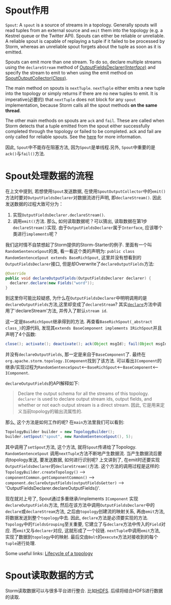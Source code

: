 # Spout作用
`Spout`: A `spout` is a source of streams in a topology. Generally spouts will read tuples from an external source and `emit` them into the topology (e.g. a Kestrel queue or the Twitter API). Spouts can either be reliable or unreliable. A reliable spout is capable of replaying a tuple if it failed to be processed by Storm, whereas an unreliable spout forgets about the tuple as soon as it is emitted.

Spouts can emit more than one stream. To do so, declare multiple streams using the `declareStream` method of [ OutputFieldsDeclarer(_Interface_)](http://storm.apache.org/releases/1.1.0/javadocs/org/apache/storm/topology/OutputFieldsDeclarer.html) and specify the stream to emit to when using the emit method on [SpoutOutputCollector(_Class_)](http://storm.apache.org/releases/1.1.0/javadocs/org/apache/storm/spout/SpoutOutputCollector.html).

The main method on spouts is `nextTuple`. `nextTuple` either emits a new tuple into the topology or simply returns if there are no new tuples to emit. It is imperative(必要的) that `nextTuple` does not block for any `spout` implementation, because Storm calls all the spout methods **on the same thread**.

The other main methods on spouts are `ack` and `fail`. These are called when Storm detects that a tuple emitted from the spout either successfully completed through the topology or failed to be completed. ack and fail are only called for reliable spouts. See the [here](http://storm.apache.org/releases/1.1.0/Concepts.html) for more information.

因此, `Spout`中不能存在阻塞方法, 因为`Spout`是单线程.另外, `Spout`中重要的是`ack()`与`fail()`方法.

# Spout处理数据的流程
在上文中提到, 若想使用`Spout`发送数据, 在使用`SpoutOutputCollector`中的`emit()`方法时要对`OutputFieldsDeclarer`对数据流进行声明, 即`declareStream()`. 因此发送数据的过程大致可分为：
1. 实现`OutputFieldsDeclarer.declareStream()`.
2. 调用`emit()`方法.
那么, 如何读取数据呢？可以猜出, 读取数据在第1步`declareStream()`实现. 由于`OutputFieldsDeclarer`属于`Interface`, 应该哪个类进行`implements`呢？

我们这时情不自禁想起了Storm提供的Storm-Starter的例子. 里面有一个叫`RandomSentenceSpout`的类, 看一看这个类的声明为: `public class RandomSentenceSpout extends BaseRichSpout`, 这里并没有想看到的`OutputFieldsDeclarer`接口, 但是却Overwrite了`declareOutputFields`方法:
```java
@Override
public void declareOutputFields(OutputFieldsDeclarer declarer) {
  declarer.declare(new Fields("word"));
}
```

到这里你可能比较疑惑, 为什么在`OutputFieldsDeclarer`中明明调用的是`declareOutputFields`方法,这里却变成了`declareStream`? 其实[`declare`](http://storm.apache.org/releases/1.1.0/javadocs/org/apache/storm/topology/OutputFieldsDeclarer.html#declare-boolean-org.apache.storm.tuple.Fields-)方法中调用了'declareStream'方法, 并传入了默认`stream id`.

这一定是`BaseRichSpout`继承得到的方法. 再查看`BaseRichSpout(_abstract class_)`的源代码, 发现其`extends BaseComponent implements IRichSpout`并且声明了4个函数:
```java
close(); activate(); deactivate(); ack(Object msgId); fail(Object msgId);
```
并没有`declareOutputFields`, 那一定是来自于`BaseComponent`了. 最终在`org.apache.storm.topology.IComponent`找到了该方法.
可以看出`IComponent`的继承/实现过程为`RandomSentenceSpout`<--`BaseRichSpout`<--`BaseComponent`<--`IComponent`.

`declareOutputFields`的API解释如下:
> Declare the output schema for all the streams of this topology. `declarer` is used to declare output stream ids, output fields, and whether or not each output stream is a direct stream.
因此, 它是用来定义当前topology的输出流属性的.

那么, 这个方法是如何工作的呢?
在`main`方法里我们可以看到:
```java
TopologyBuilder builder = new TopologyBuilder();
builder.setSpout("spout", new RandomSentenceSpout(), 5);
```
其中调用了`setSpout`方法, 这个方法, 就将`Spout`传递给了Topology.
`RandomSentenceSpout` 调用`nextTuple`方法不断地产生数据流. 当产生数据流后要向topology发送, 要发送数据, 如何进行识别呢? 上文讲到了, 在emit时还要实现`OutputFieldsDeclarer`的`declareStream()`方法. 这个方法的调用过程是这样的:
`TopologyBuilder.createTopology()` --> `componentCommon.getComponentCommon()` --> `component.declareOutputFields(outputFieldsGetter)` --> 'OutputFieldsDeclarer.declareOutputFields()'.

现在就对上号了, Spout通过多重继承/implements `IComponent` 实现`declareOutputFields`方法, 然后在该方法中调用`OutputFieldsDeclarer`中的`declare`或`declareStream`方法, 之后由`topology`创建流的映射关系, 再由`emit`方法, 将数据发送到整个`topology`中去. 因此, `declare`方法是必须要实现的方法. `Topology`中的`fieldsGrouping`至关重要, 它建立了与`declare`方法中传入的`Field`对应. 而`emit`又与`declarer`对应, 这就形成了一个铰链.  `nextTuple`中调用`emit`方法, 实现了数据到`topology`中的映射. 最后交由`Bolt`的`execute`方法对接收到的每个`tuple`进行处理.

Some useful links: [Lifecycle of a topology](http://storm.apache.org/releases/1.1.0/Lifecycle-of-a-topology.html)

# Spout读取数据的方式
Storm读取数据可以与很多平台进行整合. 比如[HDFS](https://hadoop.apache.org/docs/stable/hadoop-project-dist/hadoop-hdfs/HdfsUserGuide.html). 后续将结合HDFS进行数据的读取.
